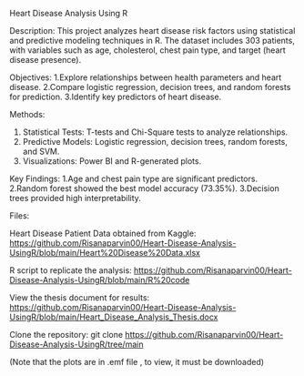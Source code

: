Heart Disease Analysis Using R

Description:
This project analyzes heart disease risk factors using statistical and predictive modeling techniques in R. The dataset includes 303 patients, with variables such as age, cholesterol, chest pain type, and target (heart disease presence).

Objectives:
1.Explore relationships between health parameters and heart disease.
2.Compare logistic regression, decision trees, and random forests for prediction.
3.Identify key predictors of heart disease.

Methods:
1. Statistical Tests: T-tests and Chi-Square tests to analyze relationships.
2. Predictive Models: Logistic regression, decision trees, random forests, and SVM.
3. Visualizations: Power BI and R-generated plots.

Key Findings:
1.Age and chest pain type are significant predictors.
2.Random forest showed the best model accuracy (73.35%).
3.Decision trees provided high interpretability.


Files:

Heart Disease Patient Data obtained from Kaggle: https://github.com/Risanaparvin00/Heart-Disease-Analysis-UsingR/blob/main/Heart%20Disease%20Data.xlsx

R script to replicate the analysis: https://github.com/Risanaparvin00/Heart-Disease-Analysis-UsingR/blob/main/R%20code

View the thesis document for results: https://github.com/Risanaparvin00/Heart-Disease-Analysis-UsingR/blob/main/Heart_Disease_Analysis_Thesis.docx

Clone the repository: git clone <https://github.com/Risanaparvin00/Heart-Disease-Analysis-UsingR/tree/main>


(Note that the plots are in .emf file , to view, it must be downloaded)
